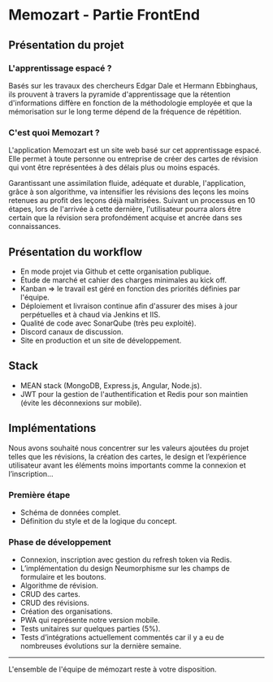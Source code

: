 # Memozart - Partie FrontEnd
## Présentation du projet

### L'apprentissage espacé ?
Basés sur les travaux des chercheurs Edgar Dale et Hermann Ebbinghaus​, ils prouvent à travers la pyramide d'apprentissage que la rétention d'informations diffère en fonction de la méthodologie employée et que la mémorisation sur le long terme dépend de la fréquence de répétition.

### C'est quoi Memozart ?
L'application Memozart est un site web basé sur cet apprentissage espacé. Elle permet à toute personne ou entreprise de créer des cartes de révision qui vont être représentées à des délais plus ou moins espacés.

Garantissant une assimilation fluide, adéquate et durable, l'application, grâce à son algorithme, va intensifier les révisions des leçons les moins retenues au profit des leçons déjà maîtrisées. Suivant un processus en 10 étapes, lors de l'arrivée à cette dernière, l'utilisateur pourra alors être certain que la révision sera profondément acquise et ancrée dans ses connaissances.

## Présentation du workflow
- En mode projet via Github et cette organisation publique.
- Étude de marché et cahier des charges minimales au kick off.
- Kanban => le travail est géré en fonction des priorités définies par l'équipe.
- Déploiement et livraison continue afin d'assurer des mises à jour perpétuelles et à chaud via Jenkins et IIS.
- Qualité de code avec SonarQube (très peu exploité).
- Discord canaux de discussion.
- Site en production et un site de développement.

## Stack
- MEAN stack (MongoDB, Express.js, Angular, Node.js).
- JWT pour la gestion de l'authentification et Redis pour son maintien (évite les déconnexions sur mobile).

## Implémentations
Nous avons souhaité nous concentrer sur les valeurs ajoutées du projet telles que les révisions, la création des cartes, le design et l’expérience utilisateur avant les éléments moins importants comme la connexion et l’inscription…

### Première étape
- Schéma de données complet.
- Définition du style et de la logique du concept.

### Phase de développement
- Connexion, inscription avec gestion du refresh token via Redis.
- L’implémentation du design Neumorphisme sur les champs de formulaire et les boutons.
- Algorithme de révision.
- CRUD des cartes.
- CRUD des révisions.
- Création des organisations.
- PWA qui représente notre version mobile.
- Tests unitaires sur quelques parties (5%).
- Tests d’intégrations actuellement commentés car il y a eu de nombreuses évolutions sur la dernière semaine.

---
L'ensemble de l'équipe de mémozart reste à votre disposition.


